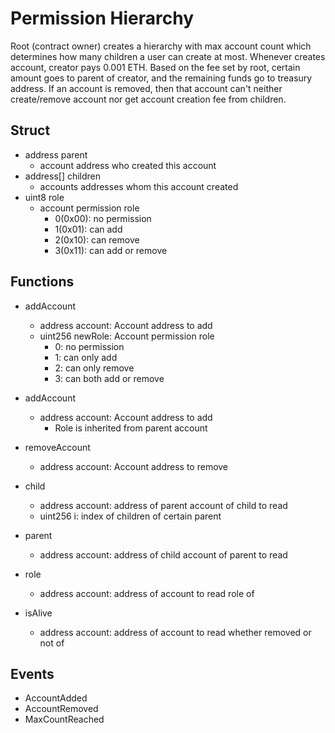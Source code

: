 # Permission Hierarchy

Root (contract owner) creates a hierarchy with max account count which determines how many children a user can create at most.
Whenever creates account, creator pays 0.001 ETH.
Based on the fee set by root, certain amount goes to parent of creator, and the remaining funds go to treasury address.
If an account is removed, then that account can't neither create/remove account nor get account creation fee from children.

## Struct

- address parent
  - account address who created this account
- address[] children
  - accounts addresses whom this account created
- uint8 role
  - account permission role
    - 0(0x00): no permission
    - 1(0x01): can add
    - 2(0x10): can remove
    - 3(0x11): can add or remove

## Functions

- addAccount

  - address account: Account address to add
  - uint256 newRole: Account permission role
    - 0: no permission
    - 1: can only add
    - 2: can only remove
    - 3: can both add or remove

- addAccount

  - address account: Account address to add
    - Role is inherited from parent account

- removeAccount

  - address account: Account address to remove

- child

  - address account: address of parent account of child to read
  - uint256 i: index of children of certain parent

- parent

  - address account: address of child account of parent to read

- role

  - address account: address of account to read role of

- isAlive
  - address account: address of account to read whether removed or not of

## Events

- AccountAdded
- AccountRemoved
- MaxCountReached

